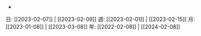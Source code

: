 - 

日: [[2023-02-07]] | [[2023-02-09]]
週: [[2023-02-01]] | [[2023-02-15]]
月: [[2023-01-08]] | [[2023-03-08]]
年: [[2022-02-08]] | [[2024-02-08]]